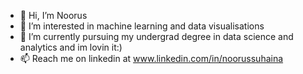 - 👋 Hi, I’m Noorus 
- 👀 I’m interested in machine learning and data visualisations
- 🌱 I’m currently pursuing my undergrad degree in data science and analytics and im lovin it:)
- 📫 Reach me on linkedin at www.linkedin.com/in/noorussuhaina


